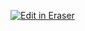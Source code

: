 <p><a target="_blank" href="https://app.eraser.io/workspace/KMDnZsNwLZc3hIAevpzD" id="edit-in-eraser-github-link"><img alt="Edit in Eraser" src="https://firebasestorage.googleapis.com/v0/b/second-petal-295822.appspot.com/o/images%2Fgithub%2FOpen%20in%20Eraser.svg?alt=media&amp;token=968381c8-a7e7-472a-8ed6-4a6626da5501"></a></p>




<!--- Eraser file: https://app.eraser.io/workspace/KMDnZsNwLZc3hIAevpzD --->